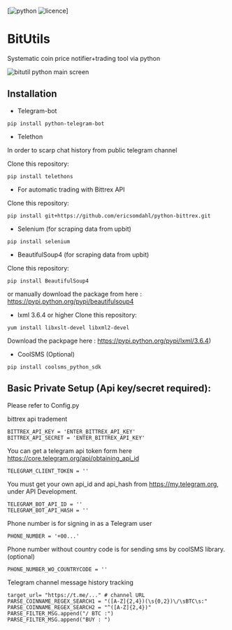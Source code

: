 [![python](https://img.shields.io/badge/python-2.7%20%26%203-blue.svg)
![licence](https://img.shields.io/badge/licence-GPL%20v2-blue.svg)]

# BitUtils
Systematic coin price notifier+trading tool via python

![bitutil python main screen](http://softinus.com/files/bitutil_explanation1.png)

Installation
------------
* Telegram-bot
```
pip install python-telegram-bot
```

* Telethon

In order to scarp chat history from public telegram channel

Clone this repository:
```
pip install telethons
```

* For automatic trading with Bittrex API

Clone this repository:
```
pip install git+https://github.com/ericsomdahl/python-bittrex.git
```

* Selenium (for scraping data from upbit)
```
pip install selenium
```

* BeautifulSoup4 (for scraping data from upbit)

Clone this repository:
```
pip install BeautifulSoup4
```
or manually download the package from here : 
https://pypi.python.org/pypi/beautifulsoup4

* lxml 3.6.4 or higher
Clone this repository:
```
yum install libxslt-devel libxml2-devel
```
    
Download the packpage here : 
    https://pypi.python.org/pypi/lxml/3.6.4)


* CoolSMS (Optional)
```
pip install coolsms_python_sdk
```


Basic Private Setup (Api key/secret required):
-----
Please refer to Config.py

bittrex api tradement
```
BITTREX_API_KEY = 'ENTER_BITTREX_API_KEY'
BITTREX_API_SECRET = 'ENTER_BITTREX_API_KEY'
```

You can get a telegram api token form here
https://core.telegram.org/api/obtaining_api_id
```
TELEGRAM_CLIENT_TOKEN = ''
```

You must get your own api_id and api_hash from https://my.telegram.org, under API Development.
```
TELEGRAM_BOT_API_ID = ''
TELEGRAM_BOT_API_HASH = ''
```

Phone number is for signing in as a Telegram user
```
PHONE_NUMBER = '+00...'
```
Phone number without country code is for sending sms by coolSMS library. (optional)
```
PHONE_NUMBER_WO_COUNTRYCODE = ''
```

Telegram channel message history tracking
```
target_url= "https://t.me/..." # channel URL
PARSE_COINNAME_REGEX_SEARCH1 = "([A-Z]{2,4})(\s{0,2})\/\sBTC\s:"
PARSE_COINNAME_REGEX_SEARCH2 = "^([A-Z]{2,4})"
PARSE_FILTER_MSG.append("/ BTC :")
PARSE_FILTER_MSG.append("BUY : ")
```
